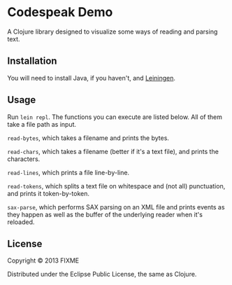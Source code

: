 # Codespeak Demo

A Clojure library designed to visualize some ways of reading and parsing text. 

## Installation

You will need to install Java, if you haven't, and [Leiningen](http://leiningen.org/).

## Usage

Run `lein repl`. The functions you can execute are listed below. All of them take a file path as input.

`read-bytes`, which takes a filename and prints the bytes.

`read-chars`, which takes a filename (better if it's a text file), and prints the characters.

`read-lines`, which prints a file line-by-line.

`read-tokens`, which splits a text file on whitespace and (not all) punctuation, and prints it token-by-token.

`sax-parse`, which performs SAX parsing on an XML file and prints events as they happen as well as the buffer of the underlying reader when it's reloaded.

## License

Copyright © 2013 FIXME

Distributed under the Eclipse Public License, the same as Clojure.
